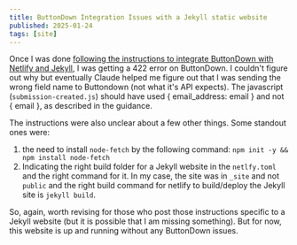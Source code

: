 ```yaml
---
title: ButtonDown Integration Issues with a Jekyll static website
published: 2025-01-24
tags: [site]
---
```

Once I was done [following the instructions to integrate ButtonDown with Netlify and Jekyll](https://buttondown.com/blog/netlify), I was getting a 422 error on ButtonDown. I couldn't figure out why but eventually Claude helped me figure out that I was sending the wrong field name to Buttondown (not what it's API expects). The javascript (`submission-created.js`) should have used { email_address: email } and not { email }, as described in the guidance.

The instructions were also unclear about a few other things. Some standout ones were:
1. the need to install `node-fetch` by the following command: `npm init -y && npm install node-fetch`
2. Indicating the right build folder for a Jekyll website in the `netlfy.toml` and the right command for it. In my case, the site was in `_site` and not `public` and the right build command for netlify to build/deploy the Jekyll site is `jekyll build`. 

So, again, worth revising for those who post those instructions specific to a Jekyll website (but it is possible that I am missing something). But for now, this website is up and running without any ButtonDown issues.